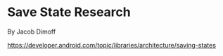 # Save State Research
By Jacob Dimoff

https://developer.android.com/topic/libraries/architecture/saving-states